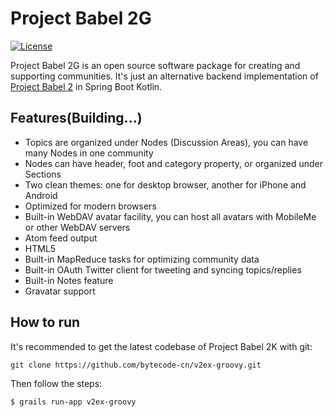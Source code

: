 # Project Babel 2G

[![License](https://img.shields.io/badge/License-BSD%203--Clause-blue.svg)](https://opensource.org/licenses/BSD-3-Clause)

Project Babel 2G is an open source software package for creating and supporting communities. It's just an alternative backend implementation of [Project Babel 2](https://github.com/livid/v2ex) in Spring Boot Kotlin.

## Features(Building...)

* Topics are organized under Nodes (Discussion Areas), you can have many Nodes in one community
* Nodes can have header, foot and category property, or organized under Sections
* Two clean themes: one for desktop browser, another for iPhone and Android
* Optimized for modern browsers
* Built-in WebDAV avatar facility, you can host all avatars with MobileMe or other WebDAV servers
* Atom feed output
* HTML5
* Built-in MapReduce tasks for optimizing community data
* Built-in OAuth Twitter client for tweeting and syncing topics/replies
* Built-in Notes feature
* Gravatar support

## How to run

It's recommended to get the latest codebase of Project Babel 2K with git:

    git clone https://github.com/bytecode-cn/v2ex-groovy.git
    
Then follow the steps:

`$ grails run-app v2ex-groovy`
